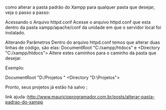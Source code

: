 como alterar a pasta padrão do Xampp para qualquer pasta que desejar, veja o passo a passo:

Acessando o Arquivo httpd.conf
Acesse o arquivo httpd.conf que esta dentro da pasta xampp/apache/conf da unidade em que o servidor local foi instalado.

Alterando Parâmetros
Dentro do arquivo httpd.conf temos que alterar duas linhas de código, são elas:
DocumentRoot "C:/xampp/htdocs" e <Directory "C:/xampp/htdocs">
Altere estes caminhos para o caminho da pasta que desejar.

Exemplo: 


DocumentRoot "D:/Projetos "
<Directory "D:\Projetos">

Pronto, seus projetos já estão há salvo ;


link ajuda :http://www.mauricioprogramador.com.br/posts/alterar-pasta-padrao-do-xampp

